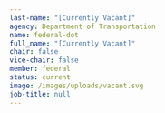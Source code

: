 ```yaml
---
last-name: "[Currently Vacant]"
agency: Department of Transportation
name: federal-dot
full_name: "[Currently Vacant]"
chair: false
vice-chair: false
member: federal
status: current
image: /images/uploads/vacant.svg
job-title: null
---
```

